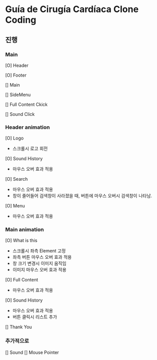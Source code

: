 # Guía de Cirugía Cardíaca Clone Coding

## 진행

### Main

[O] Header

[O] Footer

[] Main

[] SideMenu

[] Full Content Ckick

[] Sound Click

### Header animation

[O] Logo

- 스크롤시 로고 회전

[O] Sound History

- 마우스 오버 효과 적용

[O] Search

- 마우스 오버 효과 적용
- 창이 줄어들어 검색창이 사라졌을 때, 버튼에 마우스 오버시 검색창이 나타남.

[O] Menu

- 마우스 오버 효과 적용

### Main animation

[O] What is this

- 스크롤시 좌측 Element 고정
- 좌측 버튼 마우스 오버 효과 적용
- 창 크기 변경시 이미지 움직임
- 이미지 마우스 오버 효과 적용

[O] Full Content

- 마우스 오버 효과 적용

[O] Sound History

- 마우스 오버 효과 적용
- 버튼 클릭시 리스트 추가

[] Thank You

### 추가적으로

[] Sound
[] Mouse Pointer

